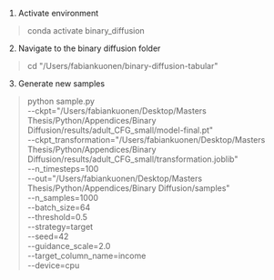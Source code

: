 1) Activate environment

> conda activate binary_diffusion

2) Navigate to the binary diffusion folder

> cd "/Users/fabiankuonen/binary-diffusion-tabular"

3) Generate new samples

> python sample.py \
  --ckpt="/Users/fabiankuonen/Desktop/Masters Thesis/Python/Appendices/Binary Diffusion/results/adult_CFG_small/model-final.pt" \
  --ckpt_transformation="/Users/fabiankuonen/Desktop/Masters Thesis/Python/Appendices/Binary Diffusion/results/adult_CFG_small/transformation.joblib" \
  --n_timesteps=100 \
  --out="/Users/fabiankuonen/Desktop/Masters Thesis/Python/Appendices/Binary Diffusion/samples" \
  --n_samples=1000 \
  --batch_size=64 \
  --threshold=0.5 \
  --strategy=target \
  --seed=42 \
  --guidance_scale=2.0 \
  --target_column_name=income \
  --device=cpu
